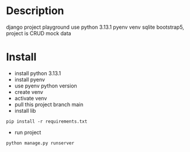 # Description

django project playground use python 3.13.1 pyenv venv sqlite bootstrap5, project is CRUD mock data

# Install

- install python 3.13.1
- install pyenv
- use pyenv python version
- create venv
- activate venv
- pull this project branch main
- install lib

```
pip install -r requirements.txt
```

- run project

```
python manage.py runserver
```
